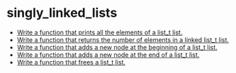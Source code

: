 <h1 class ="text-center">singly_linked_lists</h1>
<ul>
   <a href = "https://github.com/Sakhinamammadzade/holbertonschool-low_level_programming/blob/main/singly_linked_lists/0-print_list.c"><li>Write a function that prints all the elements of a list_t list.</li></a>
   <a href = "https://github.com/Sakhinamammadzade/holbertonschool-low_level_programming/blob/main/singly_linked_lists/1-list_len.c"><li>Write a function that returns the number of elements in a linked list_t list.</li></a>
   <a href = "https://github.com/Sakhinamammadzade/holbertonschool-low_level_programming/blob/main/singly_linked_lists/2-add_node.c"><li>Write a function that adds a new node at the beginning of a list_t list.</li></a>
   <a href = "https://github.com/Sakhinamammadzade/holbertonschool-low_level_programming/blob/main/singly_linked_lists/3-add_node_end.c"> <li>Write a function that adds a new node at the end of a list_t list.</li></a>
   <a href = "https://github.com/Sakhinamammadzade/holbertonschool-low_level_programming/blob/main/singly_linked_lists/4-free_list.c"> <li>Write a function that frees a list_t list.</li></a>
</ul>
